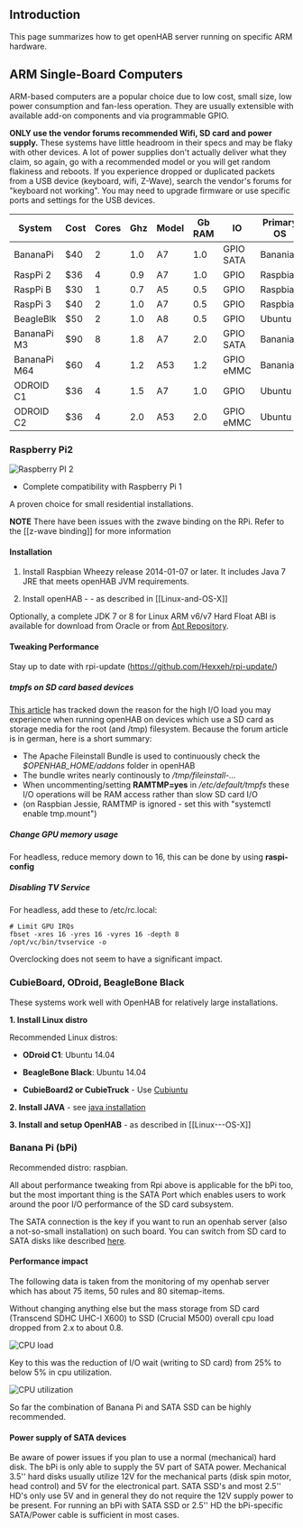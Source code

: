
## Introduction

This page summarizes how to get openHAB server running on specific ARM hardware.

## ARM Single-Board Computers

ARM-based computers are a popular choice due to low cost, small size, low power consumption and fan-less operation. They are usually extensible with available add-on components and via programmable GPIO.

**ONLY use the vendor forums recommended Wifi, SD card and power supply.**  These systems have little headroom in  their specs and may be flaky with other devices.  A lot of power supplies don't actually deliver what they claim, so again, go with a recommended model or you will get random flakiness and reboots.  If you experience dropped or duplicated packets from a USB device (keyboard, wifi, Z-Wave), search the vendor's forums for "keyboard not working".  You may need to upgrade firmware or use specific ports and settings for the USB devices.


| System   | Cost | Cores | Ghz | Model | Gb RAM | IO  |  Primary OS  |
| -------- | ---- | ------|-----|-------| ------ | --- |----|
| BananaPi | $40  | 2     | 1.0 | A7    | 1.0    | GPIO SATA |Bananian |
| RaspPi 2 | $36  | 4     | 0.9 | A7    | 1.0    | GPIO |Raspbian |
| RaspPi B | $30  | 1     | 0.7 | A5    | 0.5    | GPIO |Raspbian |
| RaspPi 3 | $40  | 2     | 1.0 | A7    | 0.5    | GPIO |Raspbian |
| BeagleBlk | $50  | 2     | 1.0 | A8   | 0.5    | GPIO | Ubuntu |
| BananaPi M3 | $90  | 8     | 1.8 | A7    | 2.0    | GPIO SATA |Bananian |
| BananaPi M64 | $60  | 4     | 1.2 | A53    | 1.2    | GPIO eMMC |Bananian |
| ODROID C1 | $36  | 4     | 1.5 | A7    | 1.0    | GPIO | Ubuntu |
| ODROID C2 | $36  | 4     | 2.0 | A53    | 2.0    | GPIO eMMC  | Ubuntu |

### Raspberry Pi2

![Raspberry PI 2](https://pbs.twimg.com/media/B82celWIIAAx90U.jpg:large)

* Complete compatibility with Raspberry Pi 1

 A proven choice for small residential installations. 

**NOTE** There have been issues with the zwave binding on the RPi. Refer to the [[z-wave binding]] for more information


#### Installation

1. Install Raspbian Wheezy release 2014-01-07 or later. It includes Java 7 JRE that meets openHAB  JVM requirements.

1. Install openHAB -  - as described in
[[Linux-and-OS-X]]

Optionally, a complete JDK 7 or 8 for Linux ARM v6/v7 Hard Float ABI is available for download from Oracle or from [Apt Repository](https://github.com/openhab/openhab/wiki/Apt-Repository).

#### Tweaking Performance

Stay up to date with rpi-update (https://github.com/Hexxeh/rpi-update/)

##### tmpfs on SD card based devices
[This article](http://knx-user-forum.de/forum/supportforen/openhab/25012-kontinuierliche-schreibaktivit%C3%A4ten-openhab) has tracked down the reason for the high I/O load you may experience when running openHAB on devices which use a SD card as storage media for the root (and /tmp) filesystem.
Because the forum article is in german, here is a short summary:

* The Apache Fileinstall Bundle is used to continuously check the _$OPENHAB_HOME/addons_ folder in openHAB
* The bundle writes nearly continously to _/tmp/fileinstall-..._
* When uncommenting/setting **RAMTMP=yes** in _/etc/default/tmpfs_ these I/O operations will be RAM access rather than slow SD card I/O
* (on Raspbian Jessie, RAMTMP is ignored - set this with "systemctl enable tmp.mount")

##### Change GPU memory usage
For headless, reduce memory down to 16, this can be done by using **raspi-config**

##### Disabling TV Service
For headless, add these to /etc/rc.local:

    # Limit GPU IRQs
    fbset -xres 16 -yres 16 -vyres 16 -depth 8
    /opt/vc/bin/tvservice -o

Overclocking does not seem to have a significant impact.



### CubieBoard, ODroid, BeagleBone Black

These systems work well with OpenHAB for relatively large installations.

**1. Install Linux distro**

Recommended Linux distros:

* **ODroid C1**:  Ubuntu 14.04 

* **BeagleBone Black**: Ubuntu 14.04 

* **CubieBoard2 or CubieTruck**  - Use [Cubiuntu](http://cubiuntu.com)

**2. Install JAVA** - see [java installation](http://www.webupd8.org/2012/09/install-oracle-java-8-in-ubuntu-via-ppa.html)

**3. Install and setup OpenHAB**   - as described in
[[Linux---OS-X]]




### Banana Pi (bPi) 

Recommended distro: raspbian.

 All about performance tweaking from Rpi above is applicable for the bPi too, but the most important thing is the SATA Port which enables users to work around the poor I/O performance of the SD card subsystem.

The SATA connection is the key if you want to run an openhab server (also a not-so-small installation) on such board. You can switch from SD card to SATA disks like described [here](http://www.htpcguides.com/move-linux-banana-pi-sata-setup/).

#### Performance impact
The following data is taken from the monitoring of my openhab server which has about 75 items, 50 rules and 80 sitemap-items.

Without changing anything else but the mass storage from SD card (Transcend SDHC UHC-I X600) to SSD (Crucial M500) overall cpu load dropped from 2.x to about 0.8.

![CPU load](https://lh5.googleusercontent.com/LbTyD62I1Nk3jT-sa3BJ48PQiF9xxjDHyJUVuLf4gmbcX6A85fxKy-kMGLsTd1Dm7j-4AGB_atU=w1790-h805)

Key to this was the reduction of I/O wait (writing to SD card) from 25% to below 5% in cpu utilization. 

![CPU utilization](https://lh3.googleusercontent.com/iDnCNJpI8jFoCYTSWzq2mHPg4DySw8D9FWxfwedqMK5DT5Lhdp0VjWQq1V6296IKOZzc2P6Da5E=w1790-h805)

So far the combination of Banana Pi and SATA SSD can be highly recommended. 


#### Power supply of SATA devices

Be aware of power issues if you plan to use a normal (mechanical) hard disk. The bPi is only able to supply the 5V part of SATA power. Mechanical 3.5'' hard disks usually utilize 12V for the mechanical parts (disk spin motor, head control) and 5V for the electronical part. SATA SSD's and most 2.5'' HD's only use 5V and in general they do not require the 12V supply power to be present. For running an bPi with SATA SSD or 2.5'' HD the bPi-specific SATA/Power cable is sufficient in most cases.